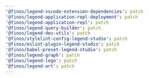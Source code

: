 ```yaml
---
'@finos/legend-vscode-extension-dependencies': patch
'@finos/legend-application-repl-deployment': patch
'@finos/legend-application-repl': patch
'@finos/legend-query-builder': patch
'@finos/legend-dev-utils': patch
'@finos/stylelint-config-legend-studio': patch
'@finos/eslint-plugin-legend-studio': patch
'@finos/babel-preset-legend-studio': patch
'@finos/legend-graph': patch
'@finos/legend-lego': patch
'@finos/legend-art': patch
---
```

